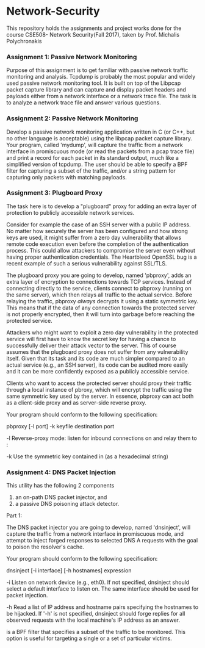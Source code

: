 # Network-Security
This repository holds the assignments and project works done for the course CSE508- Network Security(Fall 2017), taken by  Prof. Michalis Polychronakis 

### Assignment 1: Passive Network Monitoring

Purpose of this assignment is to get familiar with passive network traffic
monitoring and analysis. Tcpdump is probably the most popular and widely used
passive network monitoring tool. It is built on top of the Libpcap packet
capture library and can capture and display packet headers and payloads either
from a network interface or a network trace file. The task is to analyze
a network trace file and answer various questions.

### Assignment 2: Passive Network Monitoring

Develop a passive network monitoring application
written in C (or C++, but no other language is acceptable) using the libpcap
packet capture library. Your program, called 'mydump', will capture the
traffic from a network interface in promiscuous mode (or read the packets from
a pcap trace file) and print a record for each packet in its standard output,
much like a simplified version of tcpdump. The user should be able to specify
a BPF filter for capturing a subset of the traffic, and/or a string pattern
for capturing only packets with matching payloads.

### Assignment 3: Plugboard Proxy

The task here is to  develop a "plugboard" proxy for adding an extra
layer of protection to publicly accessible network services.

Consider for example the case of an SSH server with a public IP address. No
matter how securely the server has been configured and how strong keys are
used, it might suffer from a zero day vulnerability that allows remote code
execution even before the completion of the authentication process. This could
allow attackers to compromise the server even without having proper
authentication credentials. The Heartbleed OpenSSL bug is a recent example of
such a serious vulnerability against SSL/TLS.

The plugboard proxy you are going to develop, named 'pbproxy', adds an extra
layer of encryption to connections towards TCP services. Instead of connecting
directly to the service, clients connect to pbproxy (running on the same
server), which then relays all traffic to the actual service. Before relaying
the traffic, pbproxy *always* decrypts it using a static symmetric key. This
means that if the data of any connection towards the protected server is not
properly encrypted, then it will turn into garbage before reaching the
protected service.

Attackers who might want to exploit a zero day vulnerability in the protected
service will first have to know the secret key for having a chance to
successfully deliver their attack vector to the server. This of course assumes
that the plugboard proxy does not suffer from any vulnerability itself. Given
that its task and its code are much simpler compared to an actual service
(e.g., an SSH server), its code can be audited more easily and it can be more
confidently exposed as a publicly accessible service.

Clients who want to access the protected server should proxy their traffic
through a local instance of pbroxy, which will encrypt the traffic using the
same symmetric key used by the server. In essence, pbproxy can act both as
a client-side proxy and as server-side reverse proxy.

Your program should conform to the following specification:

pbproxy [-l port] -k keyfile destination port

  -l  Reverse-proxy mode: listen for inbound connections on <port> and relay
      them to <destination>:<port>

  -k  Use the symmetric key contained in <keyfile> (as a hexadecimal string)
  
  
### Assignment 4: DNS Packet Injection  

This utility has the following 2 components
1) an on-path DNS packet injector, and
2) a passive DNS poisoning attack detector.

Part 1:

The DNS packet injector you are going to develop, named 'dnsinject', will
capture the traffic from a network interface in promiscuous mode, and attempt
to inject forged responses to selected DNS A requests with the goal to poison
the resolver's cache.

Your program should conform to the following specification:

dnsinject [-i interface] [-h hostnames] expression

-i  Listen on network device <interface> (e.g., eth0). If not specified,
    dnsinject should select a default interface to listen on. The same
    interface should be used for packet injection.

-h  Read a list of IP address and hostname pairs specifying the hostnames to
    be hijacked. If '-h' is not specified, dnsinject should forge replies for
    all observed requests with the local machine's IP address as an answer.
    
<expression> is a BPF filter that specifies a subset of the traffic to be
monitored. This option is useful for targeting a single or a set of particular
victims.
